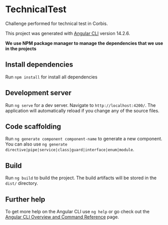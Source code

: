 # TechnicalTest
Challenge performed for technical test in Corbis.

This project was generated with [Angular CLI](https://github.com/angular/angular-cli) version 14.2.6.

**We use NPM package manager to manage the dependencies that we use in the projects**

## Install dependencies
Run `npm install` for install all dependencies

## Development server

Run `ng serve` for a dev server. Navigate to `http://localhost:4200/`. The application will automatically reload if you change any of the source files.

## Code scaffolding

Run `ng generate component component-name` to generate a new component. You can also use `ng generate directive|pipe|service|class|guard|interface|enum|module`.

## Build

Run `ng build` to build the project. The build artifacts will be stored in the `dist/` directory.

## Further help

To get more help on the Angular CLI use `ng help` or go check out the [Angular CLI Overview and Command Reference](https://angular.io/cli) page.

